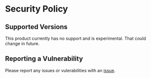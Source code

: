 # Security Policy

## Supported Versions

This product currently has no support and is experimental.  That could change in future.


## Reporting a Vulnerability

Please report any issues or vulerabilities with an [issue](https://github.com/bcgov/nr-results-exam/issues).
